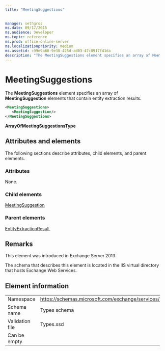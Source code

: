 ```yaml
---
title: "MeetingSuggestions"
 
 
manager: sethgros
ms.date: 09/17/2015
ms.audience: Developer
ms.topic: reference
ms.prod: office-online-server
ms.localizationpriority: medium
ms.assetid: c99e9a60-9e38-425d-ad03-47c8917f41da
description: "The MeetingSuggestions element specifies an array of MeetingSuggestion elements that contain entity extraction results."
---
```


# MeetingSuggestions

The **MeetingSuggestions** element specifies an array of **MeetingSuggestion** elements that contain entity extraction results. 
  
```XML
<MeetingSuggestions>
   <MeetingSuggestion/>
</MeetingSuggestions>
```

 **ArrayOfMeetingSuggestionsType**
## Attributes and elements

The following sections describe attributes, child elements, and parent elements.
  
### Attributes

None.
  
### Child elements

[MeetingSuggestion](meetingsuggestion.md)
  
### Parent elements

[EntityExtractionResult](entityextractionresult.md)
  
## Remarks

This element was introduced in Exchange Server 2013.
  
The schema that describes this element is located in the IIS virtual directory that hosts Exchange Web Services.
  
## Element information

|||
|:-----|:-----|
|Namespace  <br/> |https://schemas.microsoft.com/exchange/services/2006/types  <br/> |
|Schema name  <br/> |Types schema  <br/> |
|Validation file  <br/> |Types.xsd  <br/> |
|Can be empty  <br/> ||
   


